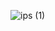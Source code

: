 ![ips (1)](https://user-images.githubusercontent.com/54337707/135944621-3b6c1faf-590e-4ba3-94be-0e930622ea3a.png)
